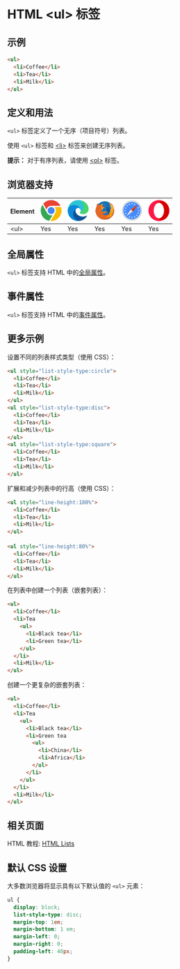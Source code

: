 HTML \<ul> 标签
===

## 示例

```html idoc:preview:iframe
<ul>
  <li>Coffee</li>
  <li>Tea</li>
  <li>Milk</li>
</ul>
```

## 定义和用法

`<ul>` 标签定义了一个无序（项目符号）列表。

使用 `<ul>` 标签和 [\<li>](./li.md) 标签来创建无序列表。

**提示：** 对于有序列表，请使用 [\<ol>](./ol.md) 标签。

## 浏览器支持

| Element | ![chrome][1] | ![edge][2] | ![firefox][3] | ![safari][4] | ![opera][5] |
| ------- | --- | --- | --- | --- | --- |
| \<ul>   | Yes | Yes | Yes | Yes | Yes |

## 全局属性

`<ul>` 标签支持 HTML 中的[全局属性](../reference/standardattribules.md)。

## 事件属性

`<ul>` 标签支持 HTML 中的[事件属性](../reference/eventattributes.md)。

## 更多示例

设置不同的列表样式类型（使用 CSS）：

```html idoc:preview:iframe
<ul style="list-style-type:circle">
  <li>Coffee</li>
  <li>Tea</li>
  <li>Milk</li>
</ul>
<ul style="list-style-type:disc">
  <li>Coffee</li>
  <li>Tea</li>
  <li>Milk</li>
</ul>
<ul style="list-style-type:square">
  <li>Coffee</li>
  <li>Tea</li>
  <li>Milk</li>
</ul>
```

扩展和减少列表中的行高（使用 CSS）：

```html idoc:preview:iframe
<ul style="line-height:180%">
  <li>Coffee</li>
  <li>Tea</li>
  <li>Milk</li>
</ul>

<ul style="line-height:80%">
  <li>Coffee</li>
  <li>Tea</li>
  <li>Milk</li>
</ul>
```

在列表中创建一个列表（嵌套列表）：


```html idoc:preview:iframe
<ul>
  <li>Coffee</li>
  <li>Tea
    <ul>
      <li>Black tea</li>
      <li>Green tea</li>
    </ul>
  </li>
  <li>Milk</li>
</ul>
```

创建一个更复杂的嵌套列表：


```html idoc:preview:iframe
<ul>
  <li>Coffee</li>
  <li>Tea
    <ul>
      <li>Black tea</li>
      <li>Green tea
        <ul>
          <li>China</li>
          <li>Africa</li>
        </ul>
      </li>
    </ul>
  </li>
  <li>Milk</li>
</ul>
```

## 相关页面

HTML 教程: [HTML Lists](../tutorial/lists.md)

## 默认 CSS 设置

大多数浏览器将显示具有以下默认值的 `<ul>` 元素：

```css
ul {
  display: block;
  list-style-type: disc;
  margin-top: 1em;
  margin-bottom: 1 em;
  margin-left: 0;
  margin-right: 0;
  padding-left: 40px;
}
```

[1]: ../assets/chrome.svg
[2]: ../assets/edge.svg
[3]: ../assets/firefox.svg
[4]: ../assets/safari.svg
[5]: ../assets/opera.svg